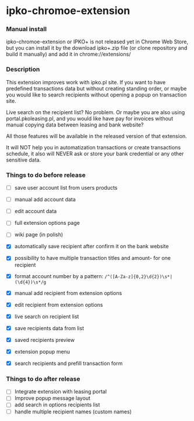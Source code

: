 # ipko-chromoe-extension

### Manual install
ipko-chromoe-extension or IPKO+ is not released yet in Chrome Web Store,
but you can install it by the download ipko+.zip file (or clone repository and
build it manually) and add it in chrome://extensions/ 

### Description
This extension improves work with ipko.pl site. If you want to have
predefined transactions data but without creating standing order, or
maybe you would like to search recipients without opening a popup on
transaction site.

Live search on the recipient list? No problem.
Or maybe you are also using portal.pkoleasing.pl, and you would like 
have pay for invoices without manual copying data between leasing and bank website?

All those features will be available in the released version of that extension.

It will NOT help you in automatization transactions or create
transactions schedule, it also will NEVER ask or store your
bank credential or any other sensitive data.

### Things to do before release

 - [ ] save user account list from users products
 - [ ] manual add account data
 - [ ] edit account data
 - [ ] full extension options page
 - [ ] wiki page (in polish)
 
 - [x] automatically save recipient after confirm it on the bank website
 - [x] possibility to have multiple transaction titles and amount- for one recipient
 - [x] format account number by a pattern: `/^([A-Za-z]{0,2}\d{2})\s*|(\d{4})\s*/g`
 - [x] manual add recipient from extension options
 - [x] edit recipient from extension options
 - [x] live search on recipient list
 - [x] save recipients data from list
 - [x] saved recipients preview
 - [x] extension popup menu
 - [x] search recipients and prefill transaction form
 

### Things to do after release
 - [ ] Integrate extension with leasing portal
 - [ ] Improve popup message layout
 - [ ] add search in options recipients list
 - [ ] handle multiple recipient names (custom names)
